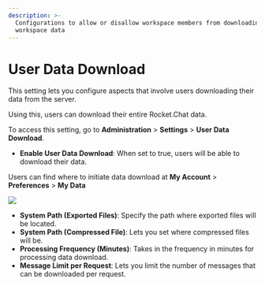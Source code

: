 ```yaml
---
description: >-
  Configurations to allow or disallow workspace members from downloading of
  workspace data
---
```


# User Data Download

This setting lets you configure aspects that involve users downloading their data from the server.

Using this, users can download their entire Rocket.Chat data.

To access this setting, go to **Administration** > **Settings** > **User Data Download**.

* **Enable User Data Download**: When set to true, users will be able to download their data.

Users can find where to initiate data download at **My Account** > **Preferences** > **My Data**

![](../../../.gitbook/assets/Selection\_072.png)

* **System Path (Exported Files)**: Specify the path where exported files will be located.
* **System Path (Compressed File)**: Lets you set where compressed files will be.
* **Processing Frequency (Minutes)**: Takes in the frequency in minutes for processing data download.
* **Message Limit per Request**: Lets you limit the number of messages that can be downloaded per request.
